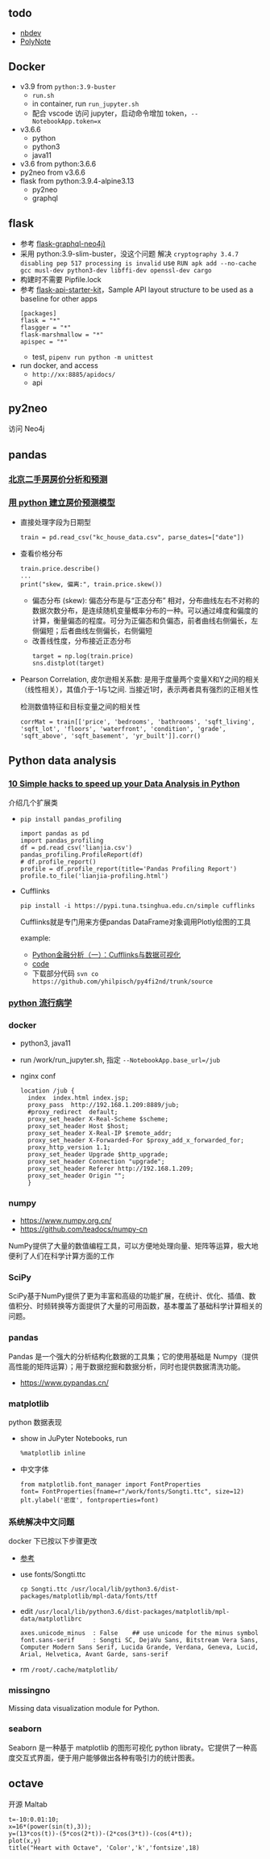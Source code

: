 ## todo

- [nbdev](https://nbdev.fast.ai/)
- [PolyNote](https://zhuanlan.zhihu.com/p/92495340)

## Docker

- v3.9 from `python:3.9-buster`
  - `run.sh`
  - in container, run `run_jupyter.sh`
  - 配合 vscode 访问 jupyter，启动命令增加 token，`--NotebookApp.token=x`
- v3.6.6
  - python
  - python3
  - java11
- v3.6 from python:3.6.6
- py2neo from v3.6.6
- flask from python:3.9.4-alpine3.13
  - py2neo
  - graphql

## flask

- 参考 [flask-graphql-neo4j)](https://github.com/elementsinteractive/flask-graphql-neo4j)
- 采用 python:3.9-slim-buster，没这个问题
  解决 `cryptography 3.4.7 disabling pep 517 processing is invalid`
  use `RUN apk add --no-cache gcc musl-dev python3-dev libffi-dev openssl-dev cargo`
- 构建时不需要 Pipfile.lock
- 参考 [flask-api-starter-kit](https://github.com/bajcmartinez/flask-api-starter-kit)，Sample API layout structure to be used as a baseline for other apps
  ```
  [packages]
  flask = "*"
  flasgger = "*"
  flask-marshmallow = "*"
  apispec = "*"
  ```
  - test, `pipenv run python -m unittest`
- run docker, and access
  - `http://xx:8885/apidocs/`
  - api

## py2neo

访问 Neo4j

## pandas

### [北京二手房房价分析和预测](https://github.com/xiaoyusmd/Bj_HousePricePredict)

### [用 python 建立房价预测模型](https://zhuanlan.zhihu.com/p/34462156)

- 直接处理字段为日期型

  ```
  train = pd.read_csv("kc_house_data.csv", parse_dates=["date"])
  ```

- 查看价格分布

  ```
  train.price.describe()
  ...
  print("skew, 偏离:", train.price.skew())
  ```

  - 偏态分布 (skew): 偏态分布是与“正态分布” 相对，分布曲线左右不对称的数据次数分布，是连续随机变量概率分布的一种。可以通过峰度和偏度的计算，衡量偏态的程度。可分为正偏态和负偏态，前者曲线右侧偏长，左侧偏短；后者曲线左侧偏长，右侧偏短
  - 改善线性度，分布接近正态分布
    ```
    target = np.log(train.price)
    sns.distplot(target)
    ```

- Pearson Correlation, 皮尔逊相关系数: 是用于度量两个变量X和Y之间的相关（线性相关），其值介于-1与1之间. 当接近1时，表示两者具有强烈的正相关性

  检测数值特征和目标变量之间的相关性

  ```
  corrMat = train[['price', 'bedrooms', 'bathrooms', 'sqft_living', 'sqft_lot', 'floors', 'waterfront', 'condition', 'grade', 'sqft_above', 'sqft_basement', 'yr_built']].corr()
  ```


Python data analysis
---

### [10 Simple hacks to speed up your Data Analysis in Python](https://towardsdatascience.com/10-simple-hacks-to-speed-up-your-data-analysis-in-python-ec18c6396e6b)

介绍几个扩展类
- `pip install pandas_profiling`

  ```
  import pandas as pd
  import pandas_profiling
  df = pd.read_csv('lianjia.csv')
  pandas_profiling.ProfileReport(df)
  # df.profile_report()
  profile = df.profile_report(title='Pandas Profiling Report')
  profile.to_file('lianjia-profiling.html')
  ```
- Cufflinks

  ```
  pip install -i https://pypi.tuna.tsinghua.edu.cn/simple cufflinks
  ```

  Cufflinks就是专门用来方便pandas DataFrame对象调用Plotly绘图的工具

  example:
  - [Python金融分析（一）：Cufflinks与数据可视化](https://beiyuan.me/python4finance-1/)
  - [code](https://codeload.github.com/yhilpisch/py4fi2nd/zip/master)
  - 下载部分代码 `svn co https://github.com/yhilpisch/py4fi2nd/trunk/source`

### [python 流行病学](https://github.com/pzivich/Python-for-Epidemiologists)

### docker

- python3, java11
- run /work/run_jupyter.sh, 指定 `--NotebookApp.base_url=/jub`
- nginx conf

  ```
  location /jub {
    index  index.html index.jsp;
    proxy_pass  http://192.168.1.209:8889/jub;
    #proxy_redirect  default;
    proxy_set_header X-Real-Scheme $scheme;
    proxy_set_header Host $host;
    proxy_set_header X-Real-IP $remote_addr;
    proxy_set_header X-Forwarded-For $proxy_add_x_forwarded_for;
    proxy_http_version 1.1;
    proxy_set_header Upgrade $http_upgrade;
    proxy_set_header Connection "upgrade";
    proxy_set_header Referer http://192.168.1.209;
    proxy_set_header Origin "";
    }
  ```

### numpy

- https://www.numpy.org.cn/
- https://github.com/teadocs/numpy-cn

NumPy提供了大量的数值编程工具，可以方便地处理向量、矩阵等运算，极大地便利了人们在科学计算方面的工作

### SciPy

SciPy基于NumPy提供了更为丰富和高级的功能扩展，在统计、优化、插值、数值积分、时频转换等方面提供了大量的可用函数，基本覆盖了基础科学计算相关的问题。

### pandas

Pandas 是一个强大的分析结构化数据的工具集；它的使用基础是 Numpy（提供高性能的矩阵运算）；用于数据挖掘和数据分析，同时也提供数据清洗功能。

- https://www.pypandas.cn/

### matplotlib

python 数据表现

- show in JuPyter Notebooks, run

  ```
  %matplotlib inline
  ```

- 中文字体

  ```
  from matplotlib.font_manager import FontProperties
  font= FontProperties(fname=r"/work/fonts/Songti.ttc", size=12)
  plt.ylabel('密度', fontproperties=font)
  ```

### 系统解决中文问题

docker 下已按以下步骤更改

- [参考](https://www.jianshu.com/p/b02ec7dc39dd)
- use fonts/Songti.ttc

  ```
  cp Songti.ttc /usr/local/lib/python3.6/dist-packages/matplotlib/mpl-data/fonts/ttf
  ```

- edit `/usr/local/lib/python3.6/dist-packages/matplotlib/mpl-data/matplotlibrc`

  ```
  axes.unicode_minus  : False    ## use unicode for the minus symbol
  font.sans-serif     : Songti SC, DejaVu Sans, Bitstream Vera Sans, Computer Modern Sans Serif, Lucida Grande, Verdana, Geneva, Lucid, Arial, Helvetica, Avant Garde, sans-serif
  ```

- rm `/root/.cache/matplotlib/`

### missingno

Missing data visualization module for Python.

### seaborn

Seaborn 是一种基于 matplotlib 的图形可视化 python libraty。它提供了一种高度交互式界面，便于用户能够做出各种有吸引力的统计图表。

## octave

开源 Maltab

```
t=-10:0.01:10;
x=16*(power(sin(t),3));
y=(13*cos(t))-(5*cos(2*t))-(2*cos(3*t))-(cos(4*t));
plot(x,y)
title("Heart with Octave", 'Color','k','fontsize',18)
```

